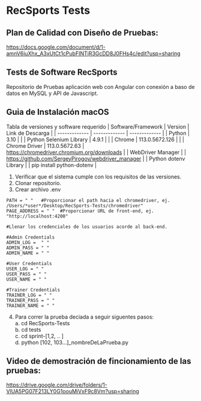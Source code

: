# RecSports Tests
 
 ## Plan de Calidad con Diseño de Pruebas: 

https://docs.google.com/document/d/1-amnV6iuXhx_A3xUtCt1cPubFINTjR3GcDD8J0FHs4c/edit?usp=sharing 
 
 ## Tests de Software RecSports

 Repositorio de Pruebas aplicación web con Angular con conexión a baso de datos en MySQL y API de Javascript.


## Guia de Instalación macOS

Tabla de versiones y software requerido
| Software/Framework  | Version | Link de Descarga  | 
| ------------- | ------------- | ------------- |
| Python  | 3.10 | |
| Python Selenium Library | 4.9.1 | |
| Chrome | 113.0.5672.126 | |
| Chrome Driver | 113.0.5672.63 | https://chromedriver.chromium.org/downloads |
| WebDriver Manager | | https://github.com/SergeyPirogov/webdriver_manager |
| Python dotenv Library | | pip install python-dotenv |
 
1. Verificar que el sistema cumple con los requisitos de las versiones.
2. Clonar repositorio.
3. Crear archivo .env

```
PATH = " "   #Proporcionar el path hacia el chromedriver, ej. /Users/*user*/Desktop/RecSports-Tests/chromedriver"
PAGE_ADDRESS = " "  #Proporcionar URL de front-end, ej. "http://localhost:4200"

#Llenar los credenciales de los usuarios acorde al back-end.

#Admin Credentials
ADMIN_LOG =  " " 
ADMIN_PASS = " "
ADMIN_NAME = " "

#User Credentials
USER_LOG = " "
USER_PASS = " "
USER_NAME = " "

#Trainer Credentials
TRAINER_LOG = " "
TRAINER_PASS = " "
TRAINER_NAME = " "
```

4. Para correr la prueba deciada a seguir siguentes pasos: <br /> 
 a. cd RecSports-Tests <br /> 
   b. cd tests <br /> 
   c. cd sprint-[1,2, .. ] <br /> 
   d. python [102, 103...]_nombreDeLaPrueba.py

 ## Video de demostración de fincionamiento de las pruebas:
 
https://drive.google.com/drive/folders/1-VlUA5PG07F213LY0G1oouMiVxF9c8Vm?usp=sharing

